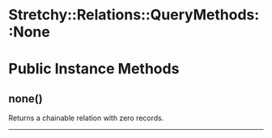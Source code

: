 # Stretchy::Relations::QueryMethods::None [](#module-Stretchy::Relations::QueryMethods::None) [](#top)

    

# Public Instance Methods

      
## none() [](#method-i-none)
         
Returns a chainable relation with zero records.  
        
---

